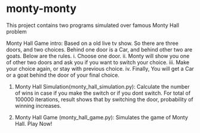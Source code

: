 # monty-monty
This project contains two programs simulated over famous Monty Hall problem

Monty Hall Game intro: Based on a old live tv show. So there are three doors, and two choices. Behind one door is a Car, 
and behind other two are goats. Below are the rules.
  i. Choose one door.
  ii. Monty will show you one of other two doors and ask you if you want to switch your choice.
  iii. Make your choice again, or stay with previous choice.
  iv. Finally, You will get a Car or a goat behind the door of your final choice.

1. Monty Hall Simulation(monty_hall_simulation.py):
  Calculate the number of wins in case if you make the switch or if you dont switch.
  For total of 100000 iterations, result shows that by switching the door, probability of winning increases.
  
2. Monty Hall Game (monty_hall_game.py):
  Simulates the game of Monty Hall. Play Now!
